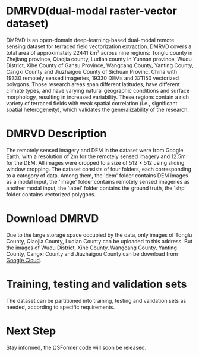 # DMRVD(dual-modal raster-vector dataset)
DMRVD is an open-domain deep-learning-based dual-modal remote sensing dataset for terraced field vectorization extraction. DMRVD covers a total area of approximately 22441 km² across nine regions: Tonglu county in Zhejiang province, Qiaojia county, Ludian county in Yunnan province, Wudu District, Xihe County of Gansu Province, Wangcang County, Yanting County, Cangxi County and Jiuzhaigou County of Sichuan Provinc, China with 19330 remotely sensed imageries, 19330 DEMs and 371150 vectorized polygons. Those research areas span different latitudes, have different climate types, and have varying natural geographic conditions and surface morphology, resulting in increased variability. These regions contain a rich variety of terraced fields with weak spatial correlation (i.e., significant spatial heterogeneity), which validates the generalizability of the research. 
# DMRVD Description
The remotely sensed imagery and DEM in the dataset were from Google Earth, with a resolution of 2m for the remotely sensed imagery and 12.5m for the DEM. All images were cropped to a size of 512 × 512 using sliding window cropping. The dataset consists of four folders, each corresponding to a category of data. Among them, the 'dem' folder contains DEM images as a modal input, the 'image' folder contains remotely sensed imageries as another modal input, the 'label' folder contains the ground truth, the 'shp' folder contains vectorized polygons. 
# Download DMRVD
Due to the large storage space occupied by the data, only images of Tonglu County, Qiaojia County, Ludian County can be uploaded to this address. But the images of Wudu District, Xihe County, Wangcang County, Yanting County, Cangxi County and Jiuzhaigou County can be download from [Google Cloud](https://drive.google.com/drive/folders/11F39NBdd9E385U47Gd1DYaLMWlr1TlFz).
# Training, testing and validation sets 
The dataset can be partitioned into training, testing and validation sets as needed, according to specific requirements.
# Next Step
Stay informed, the ΩSFormer code will soon be released.
